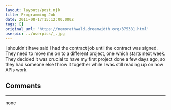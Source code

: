 ```yaml
---
layout: layouts/post.njk
title: Programming Job
date: 2011-08-17T15:12:00.000Z
tags: []
original_url: 'https://nemorathwald.dreamwidth.org/375381.html'
userpic: ../userpics/_.jpg
---
```

I shouldn't have said I had the contract job until the contract was signed. They need to move me on to a different project, one which starts next week. They decided it was crucial to have my first project done a few days ago, so they had someone else throw it together while I was still reading up on how APIs work.

## Comments

---

none
